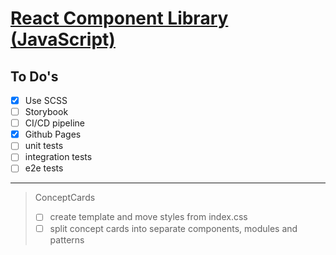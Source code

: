 # [React Component Library (JavaScript)](https://paulalexserban.github.io/prj--reactjs-component-lib/)

## To Do's

-   [x] Use SCSS
-   [ ] Storybook
-   [ ] CI/CD pipeline
-   [x] Github Pages
-   [ ] unit tests
-   [ ] integration tests
-   [ ] e2e tests

---

> ConceptCards
>
> -   [ ] create template and move styles from index.css
> -   [ ] split concept cards into separate components, modules and patterns
